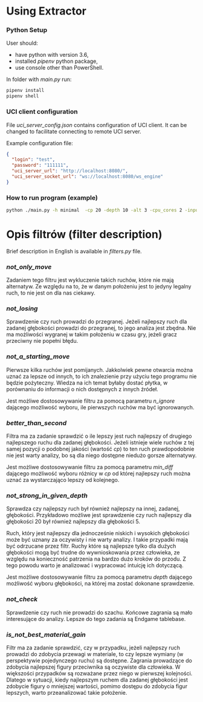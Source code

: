 # Using Extractor

### Python Setup
User should:

* have python with version 3.6, 
* installed *pipenv* python package, 
* use console other than PowerShell.


In folder with *main.py* run:
```bash
pipenv install
pipenv shell
```

### UCI client configuration

File *uci_server_config.json* contains configuration of UCI client. 
It can be changed to facilitate connecting to remote UCI server.

Example configuration file:
```json
{
  "login": "test",
  "password": "111111",
  "uci_server_url": "http://localhost:8080/",
  "uci_server_socket_url": "ws://localhost:8080/ws_engine"
}
```

### How to run program (example)

```bash
python ./main.py -h minimal  -cp 20 -depth 10 -alt 3 -cpu_cores 2 -input_path test_pgn.pgn  -output_path out.test
```


# Opis filtrów (filter description)

Brief description in English is available in *filters.py* file.

### *not_only_move*

Zadaniem tego filtru jest wykluczenie takich ruchów, które nie mają alternatyw.
Ze względu na to, że w danym położeniu jest to jedyny legalny ruch, to nie jest on dla nas ciekawy. 


### *not_losing*

Sprawdzenie czy ruch prowadzi do przegranej. 
Jeżeli najlepszy ruch dla zadanej głębokości prowadzi do przegranej, to jego analiza jest zbędna. 
Nie ma możliwości wygranej w takim położeniu w czasu gry, jeżeli gracz przeciwny nie popełni błędu.


### *not_a_starting_move*

Pierwsze kilka ruchów jest pomijanych. 
Jakkolwiek pewne otwarcia można uznać za lepsze od innych, to ich znalezienie przy użyciu tego programu nie będzie pożyteczny.
Wiedza na ich temat byłaby dostać płytka, w porównaniu do informacji o nich dostępnych z innych źródeł.

Jest możliwe dostosowywanie filtru za pomocą parametru *n_ignore* dającego możliwość wyboru, ile pierwszych ruchów ma być ignorowanych.


### *better_than_second*

Filtra ma za zadanie sprawdzić o ile lepszy jest ruch najlepszy of drugiego najlepszego ruchu dla zadanej głębokości. 
Jeżeli istnieje wiele ruchów z tej samej pozycji o podobnej jakości (wartość *cp*) to ten ruch prawdopodobnie nie jest warty analizy, bo są dla niego dostępne niedużo gorsze alternatywy.

Jest możliwe dostosowywanie filtru za pomocą parametru *min_diff* dającego możliwość wyboru różnicy w *cp* od której najlepszy ruch można uznać za wystarczająco lepszy od kolejnego.



### *not_strong_in_given_depth*

Sprawdza czy najlepszy ruch był również najlepszy na innej, zadanej, głębokości.
Przykładowo możliwe jest sprawdzenie czy ruch najlepszy dla głębokości 20 był również najlepszy dla głębokości 5.

Ruch, który jest najlepszy dla jednocześnie niskich i wysokich głębokości może być uznany za oczywisty i nie warty analizy. 
I takie przypadki mają być odrzucane przez filtr.
Ruchy które są najlepsze tylko dla dużych głębokości mogą być trudne do wywnioskowania przez człowieka, ze względu na konieczność patrzenia na bardzo dużo kroków do przodu.
Z tego powodu warto je analizować i wypracować intuicję ich dotyczącą.

Jest możliwe dostosowywanie filtru za pomocą parametru *depth* dającego możliwość wyboru głębokości, na której ma zostać dokonane sprawdzenie.


### *not_check*

Sprawdzenie czy ruch nie prowadzi do szachu. 
Końcowe zagrania są mało interesujące do analizy. 
Lepsze do tego zadania są Endgame tablebase.


### *is_not_best_material_gain*

Filtr ma za zadanie sprawdzić, czy w przypadku, jeżeli najlepszy ruch prowadzi do zdobycia przewagi w materiale, to czy lepsze wymiany (w perspektywie pojedynczego ruchu) są dostępne.
Zagrania prowadzące do zdobycia najlepszej figury przeciwnika są oczywiste dla człowieka. W większości przypadków są rozważane przez niego w pierwszej kolejności.
Dlatego w sytuacji, kiedy najlepszym ruchem dla zadanej głębokości jest zdobycie figury o mniejszej wartości, pomimo dostępu do zdobycia figur lepszych, warto przeanalizować takie położenie.
